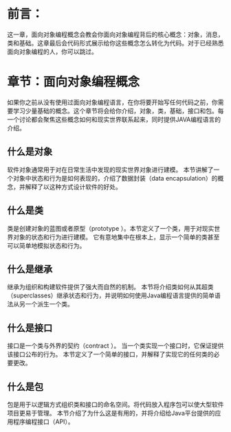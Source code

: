 # 前言：
这一章，面向对象编程概念会教会你面向对象编程背后的核心概念：对象，消息，类和基础。这章最后会代码形式展示给你这些概念怎么转化为代码。对于已经熟悉面向对象编程的人，你可以跳过。
# 章节：面向对象编程概念
如果你之前从没有使用过面向对象编程语言，在你将要开始写任何代码之前，你需要学习少量基础的概念。这个章节将会给你介绍，对象，类，基础，接口和包。每一个讨论都会聚焦这些概念如何和现实世界联系起来，同时提供JAVA编程语言的介绍。
## 什么是对象
软件对象通常用于对在日常生活中发现的现实世界对象进行建模。 本节讲解了一个对象中状态和行为是如何表现的，介绍了数据封装（data encapsulation）的概念，并解释了以这种方式设计软件的好处。
## 什么是类
类是创建对象的蓝图或者原型（prototype ）。本节定义了一个类，用于对现实世界对象的状态和行为进行建模。 它有意地集中在根本上，显示一个简单的类甚至可以简单地模拟状态和行为。
## 什么是继承
继承为组织和构建软件提供了强大而自然的机制。 本节将介绍类如何从其超类（superclasses）继承状态和行为，并说明如何使用Java编程语言提供的简单语法从另一个派生一个类。
## 什么是接口
接口是一个类与外界的契约（contract ）。 当一个类实现一个接口时，它保证提供该接口公布的行为。 本节定义了一个简单的接口，并解释了实现它的任何类的必要更改。
## 什么是包
包是用于以逻辑方式组织类和接口的命名空间。将代码放入程序包可以使大型软件项目更易于管理。 本节介绍了为什么这是有用的，并将介绍给Java平台提供的应用程序编程接口（API）。
